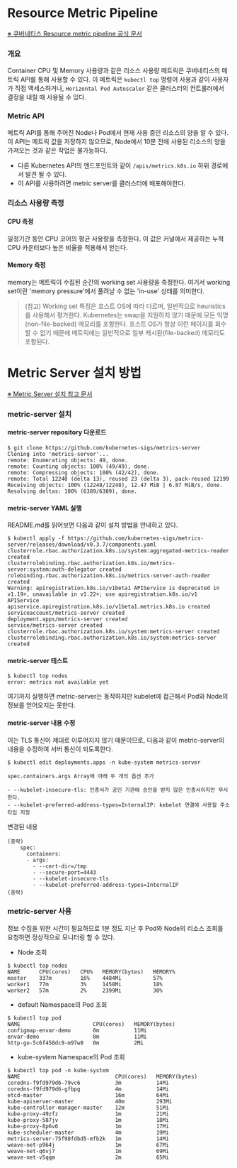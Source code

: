# Resource Metric Pipeline

[※ 쿠버네티스 Resource metric pipeline 공식 문서](https://kubernetes.io/ko/docs/tasks/debug-application-cluster/resource-metrics-pipeline/)

### 개요

Container CPU 및 Memory 사용량과 같은 리소스 사용량 메트릭은 쿠버네티스의 메트릭 API를 통해 사용할 수 있다. 이 메트릭은 `kubectl top` 명령어 사용과 같이 사용자가 직접 액세스하거나, `Horizontal Pod Autoscaler` 같은 클러스터의 컨트롤러에서 결정을 내릴 때 사용될 수 있다.

### Metric API

메트릭 API를 통해 주어진 Node나 Pod에서 현재 사용 중인 리소스의 양을 알 수 있다. 이 API는 메트릭 값을 저장하지 않으므로, Node에서 10분 전에 사용된 리소스의 양을 가져오는 것과 같은 작업은 불가능하다.

* 다른 Kubernetes API의 엔드포인트와 같이 `/apis/metrics.k8s.io` 하위 경로에서 발견 될 수 있다.
* 이 API를 사용하려면 metric server를 클러스터에 배포해야한다.

### 리소스 사용량 측정

#### CPU 측정

일정기간 동안 CPU 코어의 평균 사용량을 측정한다. 이 값은 커널에서 제공하는 누적 CPU 카운터보다 높은 비율을 적용해서 얻는다.

#### Memory 측정

memory는 메트릭이 수집된 순간의 working set 사용량을 측정한다. 여기서 working set이란 'memory pressure'에서 풀려날 수 없는 'in-use' 상태를 의미한다. 

> (참고) Working set 특정은 호스트 OS에 따라 다르며, 일반적으로 heuristics를 사용해서 평가한다. Kubernetes는 swap을 지원하지 않기 때문에 모든 익명(non-file-backed) 메모리를 포함한다. 호스트 OS가 항상 이런 페이지를 회수할 수 없기 때문에 메트릭에는 일반적으로 일부 캐시된(file-backed) 메모리도 포함된다. 

# Metric Server 설치 방법

[※ Metric Server 설치 참고 문서](https://blog.naver.com/isc0304/221860790762)

### metric-server 설치

#### metric-server repository 다운로드

```
$ git clone https://github.com/kubernetes-sigs/metrics-server
Cloning into 'metrics-server'...
remote: Enumerating objects: 49, done.
remote: Counting objects: 100% (49/49), done.
remote: Compressing objects: 100% (42/42), done.
remote: Total 12248 (delta 13), reused 23 (delta 3), pack-reused 12199
Receiving objects: 100% (12248/12248), 12.47 MiB | 6.87 MiB/s, done.
Resolving deltas: 100% (6389/6389), done.
```

#### metric-server YAML 실행

README.md를 읽어보면 다음과 같이 설치 방법을 안내하고 있다.
```
$ kubectl apply -f https://github.com/kubernetes-sigs/metrics-server/releases/download/v0.3.7/components.yaml
clusterrole.rbac.authorization.k8s.io/system:aggregated-metrics-reader created
clusterrolebinding.rbac.authorization.k8s.io/metrics-server:system:auth-delegator created
rolebinding.rbac.authorization.k8s.io/metrics-server-auth-reader created
Warning: apiregistration.k8s.io/v1beta1 APIService is deprecated in v1.19+, unavailable in v1.22+; use apiregistration.k8s.io/v1 APIService
apiservice.apiregistration.k8s.io/v1beta1.metrics.k8s.io created
serviceaccount/metrics-server created
deployment.apps/metrics-server created
service/metrics-server created
clusterrole.rbac.authorization.k8s.io/system:metrics-server created
clusterrolebinding.rbac.authorization.k8s.io/system:metrics-server created
```

#### metric-server 테스트
```
$ kubectl top nodes
error: metrics not available yet
```

여기까지 실행하면 metric-server는 동작하지만 kubelet에 접근해서 Pod와 Node의 정보를 얻어오지는 못한다.  

#### metric-server 내용 수정
이는 TLS 통신이 제대로 이루어지지 않기 때문이므로, 다음과 같이 metric-server의 내용을 수정하여 서버 통신이 되도록한다.

```
$ kubectl edit deployments.apps -n kube-system metrics-server

spec.containers.args Array에 아래 두 개의 옵션 추가

- --kubelet-insecure-tls: 인증서가 공인 기관에 승인을 받지 않은 인증서이지만 무시한다.
- --kubelet-preferred-address-types=InternalIP: kebelet 연결에 사용할 주소 타입 지정
```

변경된 내용
```
(중략)
    spec:
      containers:
      - args:
        - --cert-dir=/tmp
        - --secure-port=4443
        - --kubelet-insecure-tls
        - --kubelet-preferred-address-types=InternalIP
(중략)
```

### metric-server 사용
정보 수집을 위한 시간이 필요하므로 1분 정도 지난 후 Pod와 Node의 리소스 조회를 요청하면 정상적으로 모니터링 할 수 있다. 

* Node 조회
```
$ kubectl top nodes
NAME      CPU(cores)   CPU%   MEMORY(bytes)   MEMORY%
master    337m         16%    4484Mi          57%
worker1   77m          3%     1458Mi          18%
worker2   57m          2%     2399Mi          30%
```

* default Namespace의 Pod 조회
```
$ kubectl top pod
NAME                       CPU(cores)   MEMORY(bytes)
configmap-envar-demo       0m           11Mi
envar-demo                 0m           11Mi
http-go-5c6f458dc9-m97w8   0m           2Mi
```

* kube-system Namespace의 Pod 조회
```
$ kubectl top pod -n kube-system
NAME                              CPU(cores)   MEMORY(bytes)
coredns-f9fd979d6-79vc6           3m           14Mi
coredns-f9fd979d6-gfbpg           4m           14Mi
etcd-master                       16m          64Mi
kube-apiserver-master             40m          293Mi
kube-controller-manager-master    12m          51Mi
kube-proxy-49zfz                  1m           21Mi
kube-proxy-587jv                  1m           18Mi
kube-proxy-8p6v6                  1m           17Mi
kube-scheduler-master             4m           19Mi
metrics-server-75f98fdbd5-mfb2k   1m           14Mi
weave-net-p964j                   1m           67Mi
weave-net-q6vj7                   1m           69Mi
weave-net-v5qqm                   2m           65Mi
```